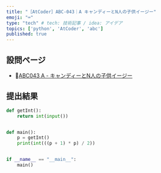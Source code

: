```yaml
---
title: "［AtCoder］ABC-043｜A キャンディーとN人の子供イージー"
emoji: "⌨️"
type: "tech" # tech: 技術記事 / idea: アイデア
topics: ['python', 'AtCoder', 'abc']
published: true
---
```


## 設問ページ

- 🔗[ABC043 A - キャンディーとN人の子供イージー](https://atcoder.jp/contests/abc043/tasks/abc043_a)

## 提出結果

```python
def getInt():
    return int(input())


def main():
    p = getInt()
    print(int(((p + 1) * p) / 2))


if __name__ == "__main__":
    main()
```
